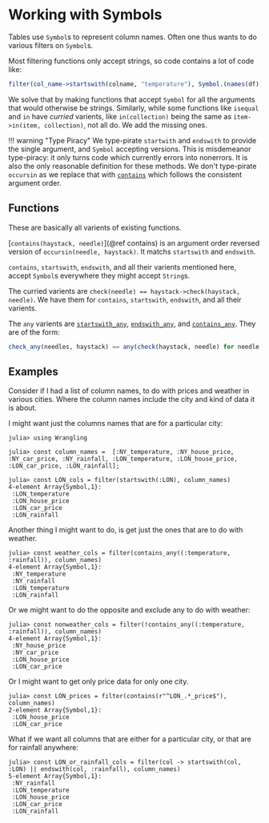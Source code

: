 # Working with Symbols

Tables use `Symbol`s to represent column names.
Often one thus wants to do various filters on `Symbol`s.

Most filtering functions only accept strings, so code contains a lot of code like:
```julia
filter(col_name->startswith(colname, "temperature"), Symbol.(names(df)))
```

We solve that by making functions that accept `Symbol` for all the arguments that would otherwise be strings.
Similarly, while some functions like `isequal` and `in` have _curried_ varients, like `in(collection)` being the same as `item->in(item, collection)`,
not all do.
We add the missing ones.


!!! warning "Type Piracy"
    We type-pirate `startwith` and `endswith` to provide the single argument, and `Symbol` accepting versions.
    This is misdemeanor type-piracy: it only turns code which currently errors into nonerrors.
    It is also the only reasonable definition for these methods.
    We don't type-pirate `occursin` as we replace that with [`contains`](@ref) which follows the consistent argument order.


## Functions
These are basically all varients of existing functions.

 [`contains(haystack, needle)`](@ref contains) is an argument order reversed version of `occursin(needle, haystack)`. It matchs `startswith` and `endswith`.

`contains`, `startswith`, `endswith`, and all their varients mentioned here, accept `Symbol`s everywhere they might accept `String`s.

The curried varients are `check(needle) == haystack->check(haystack, needle)`.
We have them for `contains`, `startswith`, `endswith`, and all their varients.

The `any` varients are [`startswith_any`](@ref), [`endswith_any`](@ref),  and [`contains_any`](@ref).
They are of the form:
```julia
check_any(needles, haystack) == any(check(haystack, needle) for needle in needles)
```

## Examples

Consider if I had a list of column names, to do with prices and weather in various cities.
Where the column names include the city and kind of data it is about.

I might want just the columns names that are for a particular city:
```jldoctest symbol_searching
julia> using Wrangling

julia> const column_names =  [:NY_temperature, :NY_house_price, :NY_car_price, :NY_rainfall, :LON_temperature, :LON_house_price, :LON_car_price, :LON_rainfall];

julia> const LON_cols = filter(startswith(:LON), column_names)
4-element Array{Symbol,1}:
 :LON_temperature
 :LON_house_price
 :LON_car_price
 :LON_rainfall
```

Another thing I might want to do, is get just the ones that are to do with weather.

```jldoctest symbol_searching
julia> const weather_cols = filter(contains_any((:temperature, :rainfall)), column_names)
4-element Array{Symbol,1}:
 :NY_temperature
 :NY_rainfall
 :LON_temperature
 :LON_rainfall
```
Or we might want to do the opposite and exclude any to do with weather:
```jldoctest symbol_searching
julia> const nonweather_cols = filter(!contains_any((:temperature, :rainfall)), column_names)
4-element Array{Symbol,1}:
 :NY_house_price
 :NY_car_price
 :LON_house_price
 :LON_car_price
```

Or I might want to get only price data for only one city.
```jldoctest symbol_searching
julia> const LON_prices = filter(contains(r"^LON_.*_price$"), column_names)
2-element Array{Symbol,1}:
 :LON_house_price
 :LON_car_price
```


What if we want all columns that are either for a particular city, or that are for rainfall anywhere:
```jldoctest symbol_searching
julia> const LON_or_rainfall_cols = filter(col -> startswith(col, :LON) || endswith(col, :rainfall), column_names)
5-element Array{Symbol,1}:
 :NY_rainfall
 :LON_temperature
 :LON_house_price
 :LON_car_price
 :LON_rainfall
```
